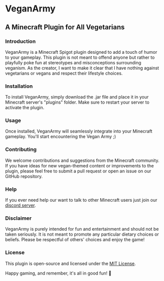 # VeganArmy

## A Minecraft Plugin for All Vegetarians



### Introduction

VeganArmy is a Minecraft Spigot plugin designed to add a touch of humor to your gameplay. This plugin is not meant to offend anyone but rather to playfully poke fun at stereotypes and misconceptions surrounding veganism. As the creator, I want to make it clear that I have nothing against vegetarians or vegans and respect their lifestyle choices.

### Installation

To install VeganArmy, simply download the .jar file and place it in your Minecraft server's "plugins" folder. Make sure to restart your server to activate the plugin.

### Usage

Once installed, VeganArmy will seamlessly integrate into your Minecraft gameplay. You'll start encountering the Vegan  Army ;)

### Contributing

We welcome contributions and suggestions from the Minecraft community. If you have ideas for new vegan-themed content or improvements to the plugin, please feel free to submit a pull request or open an issue on our GitHub repository.

### Help
If you ever need help our want to talk to other Minecraft users just join our [discord server](https://discord.gg/6nTJ5eNgdx).

### Disclaimer

VeganArmy is purely intended for fun and entertainment and should not be taken seriously. It is not meant to promote any particular dietary choices or beliefs. Please be respectful of others' choices and enjoy the game!

### License

This plugin is open-source and licensed under the [MIT License](LICENSE).

Happy gaming, and remember, it's all in good fun! 🌱
